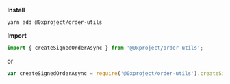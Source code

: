 **Install**

```bash
yarn add @0xproject/order-utils
```

**Import**

```javascript
import { createSignedOrderAsync } from '@0xproject/order-utils';
```

or

```javascript
var createSignedOrderAsync = require('@0xproject/order-utils').createSignedOrderAsync;
```
